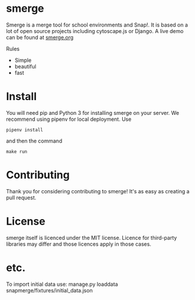 # smerge
Smerge is a merge tool for school environments and Snap!. It is based on a lot of open source projects including cytoscape.js or Django. A live demo can be found at [smerge.org](https://smerge.org)

Rules
* Simple
* beautiful
* fast


# Install
You will need pip and Python 3 for installing smerge on your server.
We recommend using pipenv for local deployment. Use 
```
pipenv install
```
and then the command
```
make run
```

# Contributing
Thank you for considering contributing to smerge! It's as easy as creating a pull request.

# License
smerge itself is licenced under the MIT license. Licence for third-party libraries may differ and those licences apply in those cases.

# etc.
To import initial data use:
manage.py loaddata snapmerge/fixtures/initial_data.json
